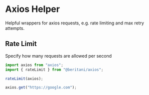 # Axios Helper

Helpful wrappers for axios requests, e.g. rate limiting and max retry attempts.

## Rate Limit

Specify how many requests are allowed per second

```ts
import axios from "axios";
import { rateLimit } from "@beritani/axios";

rateLimit(axios);

axios.get("https://google.com");
```
